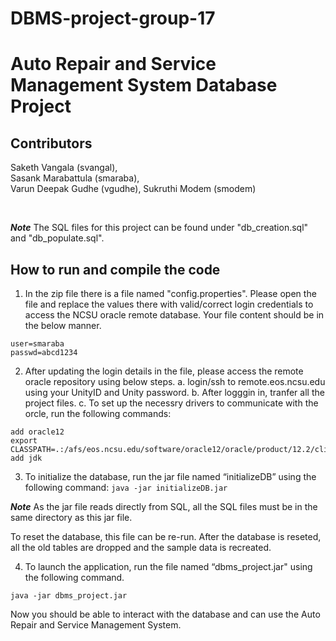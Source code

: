 # DBMS-project-group-17

# Auto Repair and Service Management System Database Project

## Contributors
Saketh Vangala     (svangal),  
Sasank Marabattula (smaraba),   
Varun Deepak Gudhe (vgudhe), 
Sukruthi Modem     (smodem) 

<br>

***Note***
The SQL files for this project can be found under "db_creation.sql" and "db_populate.sql".

## How to run and compile the code

1. In the zip file there is a file named "config.properties". Please open the file and replace the values there with valid/correct login credentials to access the NCSU oracle remote database. 
Your file content should be in the below manner.

```
user=smaraba
passwd=abcd1234
```



2. After updating the login details in the file, please access the remote oracle repository using below steps.
  a. login/ssh to remote.eos.ncsu.edu using your UnityID and Unity password.
  b. After logggin in, tranfer all the project files.
  c. To set up the necessry drivers to communicate with the orcle, run the following commands:
  
  ```
  add oracle12
  export CLASSPATH=.:/afs/eos.ncsu.edu/software/oracle12/oracle/product/12.2/client/jdbc/lib/ojdbc8.jar
  add jdk
  ```
  
3. To initialize the database, run the jar file named “initializeDB” using the following command: `java -jar initializeDB.jar`

***Note*** 
As the jar file reads directly from SQL, all the SQL files must be in the same directory as this jar file.

To reset the database, this file can be re-run. After the database is reseted, all the old tables are dropped and the sample data is recreated.

4.  To launch the application, run the file named “dbms_project.jar" using the following command.

```
java -jar dbms_project.jar

```
Now you should be able to interact with the database and can use the Auto Repair and Service Management System.
